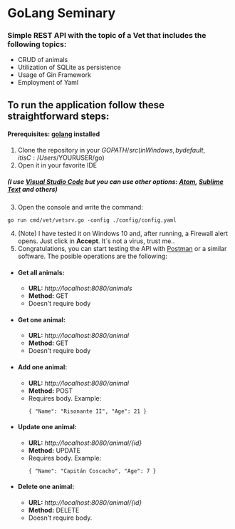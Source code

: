 # GoLang Seminary
### Simple REST API with the topic of a Vet that includes the following topics:
- CRUD of animals
- Utilization of SQLite as persistence
- Usage of Gin Framework
- Employment of Yaml      
  
  
  

## To run the application follow these straightforward steps:
#### **Prerequisites:** [golang](https://golang.org/) installed
1. Clone the repository in your $GOPATH/src (in Windows, by default, it is C:/Users/$YOURUSER/go)
2. Open it in your favorite IDE 
#####       (I use [Visual Studio Code](https://code.visualstudio.com/) but you can use other options: [Atom](https://atom.io/), [Sublime Text](https://www.sublimetext.com/3) and others)
3. Open the console and write the command:
~~~
go run cmd/vet/vetsrv.go -config ./config/config.yaml
~~~
4. (Note) I have tested it on Windows 10 and, after running, a Firewall alert opens. Just click in **Accept**. It´s not a virus, trust me..
5. Congratulations, you can start testing the API with [Postman](https://mongusteam.postman.co/home) or a similar software. The posible operations are the following:
- #### Get all animals: 
    - **URL:** *http://localhost:8080/animals*
    - **Method:** GET
    - Doesn't require body
- #### Get one animal:
    -  **URL:** *http://localhost:8080/animal*
    -  **Method:** GET
    -  Doesn't require body
- #### Add one animal: 
    - **URL:** *http://localhost:8080/animal*
    - **Method:** POST
    - Requires body. Example: 
      ~~~
      { "Name": "Risonante II", "Age": 21 }
      ~~~
- #### Update one animal: 
    - **URL:** *http://localhost:8080/animal/{id}*
    - **Method:** UPDATE
    - Requires body. Example: 
      ~~~
      { "Name": "Capitán Coscacho", "Age": 7 }
      ~~~
- #### Delete one animal: 
    - **URL:** *http://localhost:8080/animal/{id}*
    - **Method:** DELETE
    - Doesn't require body.
